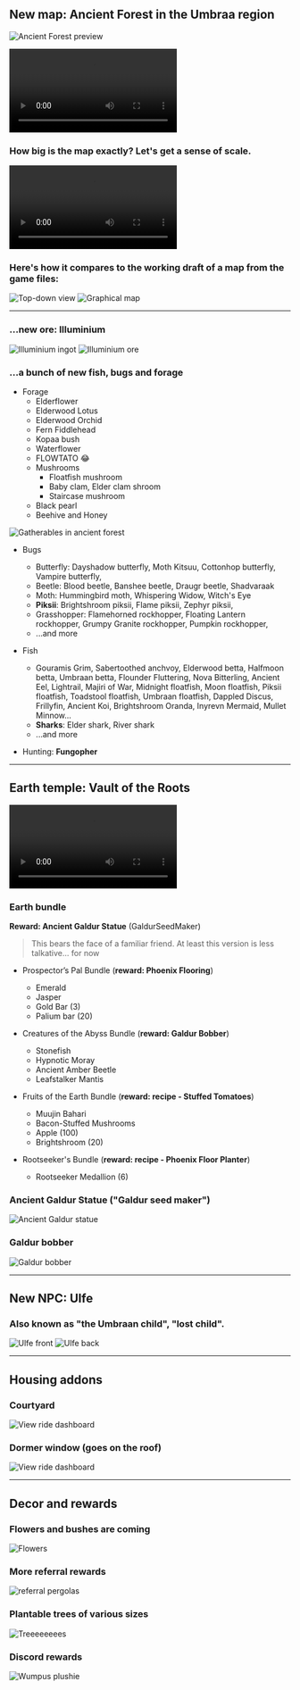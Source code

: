 
## New map: **Ancient Forest** in the **Umbraa** region

![Ancient Forest preview](./ancient-forest-render.png) 

<video src="./ancient-forest-walkthrough.mov" controls></video>

### How big is the map exactly? Let's get a sense of scale.

<video src="./ancient-forest-scale.mov" controls></video>

### Here's how it compares to the working draft of a map from the game files:

![Top-down view](./ancient-forest-overlay.jpg) ![Graphical map](./ancient-forest-map.jpg) 

---

### ...new ore: **Illuminium**

![Illuminium ingot](./illuminum-ingot.png) ![Illuminium ore](./illuminum-ore.png)

### ...a bunch of new fish, bugs and forage

- Forage
  - Elderflower
  - Elderwood Lotus
  - Elderwood Orchid
  - Fern Fiddlehead
  - Kopaa bush
  - Waterflower
  - FLOWTATO 😂
  - Mushrooms
    - Floatfish mushroom
	- Baby clam, Elder clam shroom
	- Staircase mushroom
  - Black pearl
  - Beehive and Honey


![Gatherables in ancient forest](./plants.png)

- Bugs
  - Butterfly: Dayshadow butterfly, Moth Kitsuu, Cottonhop butterfly, Vampire butterfly,
  - Beetle: Blood beetle, Banshee beetle, Draugr beetle, Shadvaraak
  - Moth: Hummingbird moth, Whispering Widow, Witch's Eye
  - **Piksii**: Brightshroom piksii, Flame piksii, Zephyr piksii, 
  - Grasshopper: Flamehorned rockhopper, Floating Lantern rockhopper, Grumpy Granite rockhopper, Pumpkin rockhopper,
  - ...and more

- Fish
  - Gouramis Grim, 
Sabertoothed anchvoy, Elderwood betta, Halfmoon betta, Umbraan betta, Flounder Fluttering, Nova Bitterling, Ancient Eel, Lightrail, Majiri of War, Midnight floatfish, Moon floatfish, Piksii floatfish, Toadstool floatfish, Umbraan floatfish, Dappled Discus, Frillyfin, Ancient Koi, 
Brightshroom Oranda, Inyrevn Mermaid, Mullet Minnow...
  - **Sharks**: Elder shark, River shark
  - ...and more

- Hunting: **Fungopher**

---

## Earth temple: **Vault of the Roots**

<video src="./earth-temple.mov" controls></video>

### Earth bundle

**Reward: Ancient Galdur Statue** (GaldurSeedMaker)

> This bears the face of a familiar friend. At least this version is less talkative... for now

- Prospector’s Pal Bundle (**reward: Phoenix Flooring**)
  - Emerald
  - Jasper
  - Gold Bar (3)
  - Palium bar (20)

- Creatures of the Abyss Bundle (**reward: Galdur Bobber**)
  - Stonefish
  - Hypnotic Moray
  - Ancient Amber Beetle
  - Leafstalker Mantis

- Fruits of the Earth Bundle (**reward: recipe - Stuffed Tomatoes**)
  - Muujin Bahari
  - Bacon-Stuffed Mushrooms
  - Apple (100)
  - Brightshroom (20)

- Rootseeker's Bundle (**reward: recipe - Phoenix Floor Planter**)
  - Rootseeker Medallion (6)

### Ancient Galdur Statue ("Galdur seed maker")

![Ancient Galdur statue](./galdur-seed-maker.png) 

### Galdur bobber

![Galdur bobber](./galdur-bobber.png) 

---

## New NPC: **Ulfe**

### Also known as "the Umbraan child", "lost child".

![Ulfe front](./ulfe-front.png) ![Ulfe back](./ulfe-back.png) 

---

## Housing addons

### Courtyard

![View ride dashboard](./courtyard.png)

### Dormer window (goes on the roof)

![View ride dashboard](./dormer-window.png)

---

## Decor and rewards

### Flowers and bushes are coming

![Flowers](./flowers.png)

### More referral rewards

![referral pergolas](./referrer-rewards.png)

### Plantable trees of various sizes

![Treeeeeeees](./trees.png)

### Discord rewards

![Wumpus plushie](./wumpus.png) 

⠀

⠀

⠀
